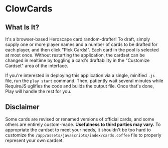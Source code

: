 # ClowCards

## What Is It?

It's a browser-based Heroscape card random-drafter!  To draft, simply supply one or more player names and a number of cards to be drafted for each player, and then click "Pick Cards!".  Each card in the pool is selected at most once.  Without restarting the application, the cardset can be changed in realtime by toggling a card's draftability in the "Customize Cardset" area of the interface.

If you're interested in deploying this application via a single, minified `.js` file, run the `play start` command.  Then, patiently wait several minutes while RequireJS uglifies the code and builds the output file.  Once that's done, Play will handle the rest for you.

## Disclaimer

Some cards are revised or renamed versions of official cards, and some others are entirely custom-made.  **Usefulness to third parties may vary.**  To appropriate the cardset to meet your needs, it shouldn't be too hard to customize the `/app/assets/javascripts/index/cards.coffee` file to properly represent your own cardset.
